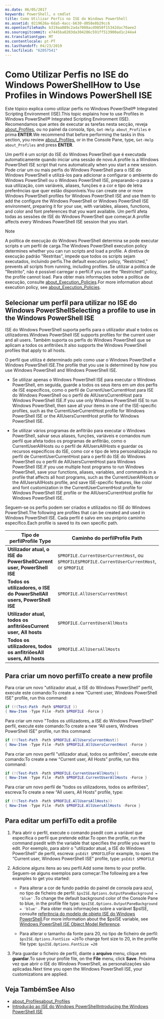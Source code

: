 ```yaml
---
ms.date: 06/05/2017
keywords: PowerShell, o cmdlet
title: Como Utilizar Perfis no ISE do Windows PowerShell
ms.assetid: 0219626a-6da5-4acc-b630-d058e8b29cc6
ms.openlocfilehash: b319aa089c2a4a7008acd9850f15342dac70aee2
ms.sourcegitcommit: e7445ba8203da304286c591ff513900ad1c244a4
ms.translationtype: MT
ms.contentlocale: pt-PT
ms.lasthandoff: 04/23/2019
ms.locfileid: "62057541"
---
```

# <a name="how-to-use-profiles-in-windows-powershell-ise"></a><span data-ttu-id="9f3ee-103">Como Utilizar Perfis no ISE do Windows PowerShell</span><span class="sxs-lookup"><span data-stu-id="9f3ee-103">How to Use Profiles in Windows PowerShell ISE</span></span>

<span data-ttu-id="9f3ee-104">Este tópico explica como utilizar perfis no Windows PowerShell® Integrated Scripting Environment (ISE).</span><span class="sxs-lookup"><span data-stu-id="9f3ee-104">This topic explains how to use Profiles in Windows PowerShell® Integrated Scripting Environment (ISE).</span></span> <span data-ttu-id="9f3ee-105">Recomendamos que antes de executar as tarefas nesta secção, reveja [about_Profiles](/powershell/module/microsoft.powershell.core/about/about_profiles), ou no painel da consola, tipo, `Get-Help about_Profiles` e prima **ENTER**.</span><span class="sxs-lookup"><span data-stu-id="9f3ee-105">We recommend that before performing the tasks in this section, you review [about_Profiles](/powershell/module/microsoft.powershell.core/about/about_profiles), or in the Console Pane, type, `Get-Help about_Profiles` and press **ENTER**.</span></span>

<span data-ttu-id="9f3ee-106">Um perfil é um script do ISE do Windows PowerShell que é executada automaticamente quando iniciar uma sessão de novo.</span><span class="sxs-lookup"><span data-stu-id="9f3ee-106">A profile is a Windows PowerShell ISE script that runs automatically when you start a new session.</span></span>  <span data-ttu-id="9f3ee-107">Pode criar um ou mais perfis do Windows PowerShell para o ISE do Windows PowerShell e utilizá-los para adicionar a configurar o ambiente do Windows PowerShell ou o Windows PowerShell ISE, preparando-o para a sua utilização, com variáveis, aliases, funções e a cor e tipo de letra preferências que quer estão disponíveis.</span><span class="sxs-lookup"><span data-stu-id="9f3ee-107">You can create one or more Windows PowerShell profiles for Windows PowerShell ISE and use them to add the configure the Windows PowerShell or Windows PowerShell ISE environment, preparing it for your use, with variables, aliases, functions, and color and font preferences that you want available.</span></span> <span data-ttu-id="9f3ee-108">Um perfil afeta todas as sessões de ISE do Windows PowerShell que começar.</span><span class="sxs-lookup"><span data-stu-id="9f3ee-108">A profile affects every Windows PowerShell ISE session that you start.</span></span>

> [!NOTE]
> <span data-ttu-id="9f3ee-109">A política de execução do Windows PowerShell determina se pode executar scripts e um perfil de carga.</span><span class="sxs-lookup"><span data-stu-id="9f3ee-109">The Windows PowerShell execution policy determines whether you can run scripts and load a profile.</span></span> <span data-ttu-id="9f3ee-110">A diretiva de execução padrão "Restritas", impede que todos os scripts sejam executados, incluindo perfis.</span><span class="sxs-lookup"><span data-stu-id="9f3ee-110">The default execution policy, “Restricted,” prevents all scripts from running, including profiles.</span></span> <span data-ttu-id="9f3ee-111">Se utilizar a política de "Restrito", não é possível carregar o perfil.</span><span class="sxs-lookup"><span data-stu-id="9f3ee-111">If you use the “Restricted” policy, the profile cannot load.</span></span> <span data-ttu-id="9f3ee-112">Para obter mais informações sobre a política de execução, consulte [about_Execution_Policies](/powershell/module/microsoft.powershell.core/about/about_execution_policies).</span><span class="sxs-lookup"><span data-stu-id="9f3ee-112">For more information about execution policy, see [about_Execution_Policies](/powershell/module/microsoft.powershell.core/about/about_execution_policies).</span></span>

## <a name="selecting-a-profile-to-use-in-the-windows-powershell-ise"></a><span data-ttu-id="9f3ee-113">Selecionar um perfil para utilizar no ISE do Windows PowerShell</span><span class="sxs-lookup"><span data-stu-id="9f3ee-113">Selecting a profile to use in the Windows PowerShell ISE</span></span>

<span data-ttu-id="9f3ee-114">ISE do Windows PowerShell suporta perfis para o utilizador atual e todos os utilizadores.</span><span class="sxs-lookup"><span data-stu-id="9f3ee-114">Windows PowerShell ISE supports profiles for the current user and all users.</span></span> <span data-ttu-id="9f3ee-115">Também suporta os perfis do Windows PowerShell que se aplicam a todos os anfitriões.</span><span class="sxs-lookup"><span data-stu-id="9f3ee-115">It also supports the Windows PowerShell profiles that apply to all hosts.</span></span>

<span data-ttu-id="9f3ee-116">O perfil que utiliza é determinado pelo como usar o Windows PowerShell e Windows PowerShell ISE.</span><span class="sxs-lookup"><span data-stu-id="9f3ee-116">The profile that you use is determined by how you use Windows PowerShell and Windows PowerShell ISE.</span></span>

- <span data-ttu-id="9f3ee-117">Se utilizar apenas o Windows PowerShell ISE para executar o Windows PowerShell, em seguida, guarde a todos os seus itens em um dos perfis de ISE específicos, como o perfil de CurrentUserCurrentHost para ISE do Windows PowerShell ou o perfil de AllUsersCurrentHost para Windows PowerShell ISE.</span><span class="sxs-lookup"><span data-stu-id="9f3ee-117">If you use only Windows PowerShell ISE to run Windows PowerShell, then save all your items in one of the ISE-specific profiles, such as the CurrentUserCurrentHost profile for Windows PowerShell ISE or the AllUsersCurrentHost profile for Windows PowerShell ISE.</span></span>

- <span data-ttu-id="9f3ee-118">Se utilizar vários programas de anfitrião para executar o Windows PowerShell, salvar seus aliases, funções, variáveis e comandos num perfil que afeta todos os programas de anfitrião, como o CurrentUserAllHosts ou o perfil de AllUsersAllHosts e guardar os recursos específicos do ISE, como cor e tipo de letra personalização no perfil de CurrentUserCurrentHost para o perfil do ISE do Windows PowerShell ou o perfil de AllUsersCurrentHost para Windows PowerShell ISE.</span><span class="sxs-lookup"><span data-stu-id="9f3ee-118">If you use multiple host programs to run Windows PowerShell, save your functions, aliases, variables, and commands in a profile that affects all host programs, such as the CurrentUserAllHosts or the AllUsersAllHosts profile, and save ISE-specific features, like color and font customization in the CurrentUserCurrentHost profile for Windows PowerShell ISE profile or the AllUsersCurrentHost profile for Windows PowerShell ISE.</span></span>

<span data-ttu-id="9f3ee-119">Seguem-se os perfis podem ser criados e utilizados no ISE do Windows PowerShell.</span><span class="sxs-lookup"><span data-stu-id="9f3ee-119">The following are profiles that can be created and used in Windows PowerShell ISE.</span></span> <span data-ttu-id="9f3ee-120">Cada perfil é salvo em seu próprio caminho específico.</span><span class="sxs-lookup"><span data-stu-id="9f3ee-120">Each profile is saved to its own specific path.</span></span>

| <span data-ttu-id="9f3ee-121">Tipo de perfil</span><span class="sxs-lookup"><span data-stu-id="9f3ee-121">Profile Type</span></span> | <span data-ttu-id="9f3ee-122">Caminho do perfil</span><span class="sxs-lookup"><span data-stu-id="9f3ee-122">Profile Path</span></span> |
| --- | --- |
| <span data-ttu-id="9f3ee-123">**Utilizador atual, o ISE do PowerShell**</span><span class="sxs-lookup"><span data-stu-id="9f3ee-123">**Current user, PowerShell ISE**</span></span>| <span data-ttu-id="9f3ee-124">`$PROFILE.CurrentUserCurrentHost`, ou `$PROFILE`</span><span class="sxs-lookup"><span data-stu-id="9f3ee-124">`$PROFILE.CurrentUserCurrentHost`, or `$PROFILE`</span></span> |
| <span data-ttu-id="9f3ee-125">**Todos os utilizadores, o ISE do PowerShell**</span><span class="sxs-lookup"><span data-stu-id="9f3ee-125">**All users, PowerShell ISE**</span></span>| `$PROFILE.AllUsersCurrentHost` |
| <span data-ttu-id="9f3ee-126">**Utilizador atual, todos os anfitriões**</span><span class="sxs-lookup"><span data-stu-id="9f3ee-126">**Current user, All hosts**</span></span>| `$PROFILE.CurrentUserAllHosts` |
| <span data-ttu-id="9f3ee-127">**Todos os utilizadores, todos os anfitriões**</span><span class="sxs-lookup"><span data-stu-id="9f3ee-127">**All users, All hosts**</span></span> | `$PROFILE.AllUsersAllHosts` |

## <a name="to-create-a-new-profile"></a><span data-ttu-id="9f3ee-128">Para criar um novo perfil</span><span class="sxs-lookup"><span data-stu-id="9f3ee-128">To create a new profile</span></span>

<span data-ttu-id="9f3ee-129">Para criar um novo "utilizador atual, a ISE do Windows PowerShell" perfil, execute este comando:</span><span class="sxs-lookup"><span data-stu-id="9f3ee-129">To create a new “Current user, Windows PowerShell ISE” profile, run this command:</span></span>

```powershell
if (!(Test-Path -Path $PROFILE ))
{ New-Item -Type File -Path $PROFILE -Force }
```

<span data-ttu-id="9f3ee-130">Para criar um novo "Todos os utilizadores, a ISE do Windows PowerShell" perfil, execute este comando:</span><span class="sxs-lookup"><span data-stu-id="9f3ee-130">To create a new “All users, Windows PowerShell ISE” profile, run this command:</span></span>

```powershell
if (!(Test-Path -Path $PROFILE.AllUsersCurrentHost))
{ New-Item -Type File -Path $PROFILE.AllUsersCurrentHost -Force }
```

<span data-ttu-id="9f3ee-131">Para criar um novo perfil "utilizador atual, todos os anfitriões", execute este comando:</span><span class="sxs-lookup"><span data-stu-id="9f3ee-131">To create a new “Current user, All Hosts” profile, run this command:</span></span>

```powershell
if (!(Test-Path -Path $PROFILE.CurrentUserAllHosts))
{ New-Item -Type File -Path $PROFILE.CurrentUserAllHosts -Force }
```

<span data-ttu-id="9f3ee-132">Para criar um novo perfil de "todos os utilizadores, todos os anfitriões", escreva:</span><span class="sxs-lookup"><span data-stu-id="9f3ee-132">To create a new “All users, All Hosts” profile, type:</span></span>

```powershell
if (!(Test-Path -Path $PROFILE.AllUsersAllHosts))
{ New-Item -Type File -Path $PROFILE.AllUsersAllHosts -Force }
```

## <a name="to-edit-a-profile"></a><span data-ttu-id="9f3ee-133">Para editar um perfil</span><span class="sxs-lookup"><span data-stu-id="9f3ee-133">To edit a profile</span></span>

1. <span data-ttu-id="9f3ee-134">Para abrir o perfil, execute o comando psedit com a variável que especifica o perfil que pretende editar.</span><span class="sxs-lookup"><span data-stu-id="9f3ee-134">To open the profile, run the command psedit with the variable that specifies the profile you want to edit.</span></span> <span data-ttu-id="9f3ee-135">Por exemplo, para abrir o "utilizador atual, a ISE do Windows PowerShell" de perfil, escreva: `psEdit $PROFILE`</span><span class="sxs-lookup"><span data-stu-id="9f3ee-135">For example, to open the “Current user, Windows PowerShell ISE” profile, type: `psEdit $PROFILE`</span></span>

2. <span data-ttu-id="9f3ee-136">Adicione alguns itens ao seu perfil.</span><span class="sxs-lookup"><span data-stu-id="9f3ee-136">Add some items to your profile.</span></span> <span data-ttu-id="9f3ee-137">Seguem-se alguns exemplos para começar:</span><span class="sxs-lookup"><span data-stu-id="9f3ee-137">The following are a few examples to get you started:</span></span>

   - <span data-ttu-id="9f3ee-138">Para alterar a cor de fundo padrão do painel de consola para azul, no tipo de ficheiro de perfil: `$psISE.Options.OutputPaneBackground = 'blue'` .</span><span class="sxs-lookup"><span data-stu-id="9f3ee-138">To change the default background color of the Console Pane to blue, in the profile file type: `$psISE.Options.OutputPaneBackground = 'blue'` .</span></span> <span data-ttu-id="9f3ee-139">Para obter mais informações sobre a variável $psISE, consulte [referência do modelo de objeto ISE do Windows PowerShell](object-model/The-ISE-Object-Model-Hierarchy.md).</span><span class="sxs-lookup"><span data-stu-id="9f3ee-139">For more information about the $psISE variable, see [Windows PowerShell ISE Object Model Reference](object-model/The-ISE-Object-Model-Hierarchy.md).</span></span>

   - <span data-ttu-id="9f3ee-140">Para alterar o tamanho da fonte para 20, no tipo de ficheiro de perfil: `$psISE.Options.FontSize =20`</span><span class="sxs-lookup"><span data-stu-id="9f3ee-140">To change font size to 20, in the profile file type: `$psISE.Options.FontSize =20`</span></span>

3. <span data-ttu-id="9f3ee-141">Para guardar o ficheiro de perfil, diante a **arquivo** menu, clique em **guardar**.</span><span class="sxs-lookup"><span data-stu-id="9f3ee-141">To save your profile file, on the **File** menu, click **Save**.</span></span> <span data-ttu-id="9f3ee-142">Próxima vez que abrir o ISE do Windows PowerShell, as personalizações são aplicadas.</span><span class="sxs-lookup"><span data-stu-id="9f3ee-142">Next time you open the Windows PowerShell ISE, your customizations are applied.</span></span>

## <a name="see-also"></a><span data-ttu-id="9f3ee-143">Veja Também</span><span class="sxs-lookup"><span data-stu-id="9f3ee-143">See Also</span></span>

- [<span data-ttu-id="9f3ee-144">about_Profiles</span><span class="sxs-lookup"><span data-stu-id="9f3ee-144">about_Profiles</span></span>](/powershell/module/microsoft.powershell.core/about/about_profiles)
- [<span data-ttu-id="9f3ee-145">Introdução ao ISE do Windows PowerShell</span><span class="sxs-lookup"><span data-stu-id="9f3ee-145">Introducing the Windows PowerShell ISE</span></span>](Introducing-the-Windows-PowerShell-ISE.md)